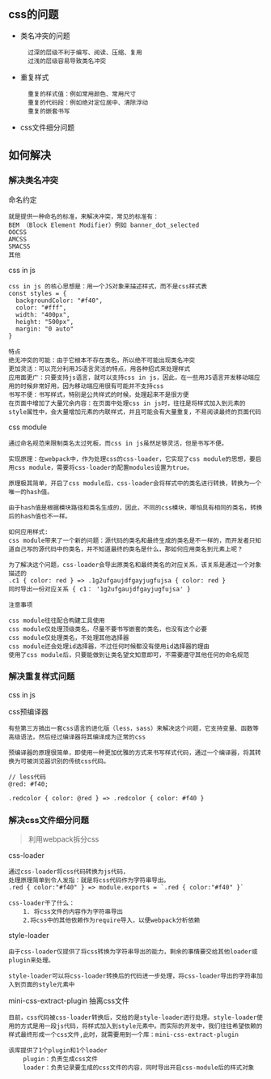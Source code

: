## css的问题
- 类名冲突的问题

        过深的层级不利于编写、阅读、压缩、复用
        过浅的层级容易导致类名冲突
- 重复样式

        重复的样式值：例如常用颜色、常用尺寸
        重复的代码段：例如绝对定位居中、清除浮动
        重复的嵌套书写
- css文件细分问题

## 如何解决
### 解决类名冲突
命名约定

    就是提供一种命名的标准，来解决冲突，常见的标准有：
    BEM （Block Element Modifier）例如 banner_dot_selected
    OOCSS
    AMCSS
    SMACSS
    其他

css in js

    css in js 的核心思想是：用一个JS对象来描述样式，而不是css样式表
    const styles = {
      backgroundColor: "#f40",
      color: "#fff",
      width: "400px",
      height: "500px",
      margin: "0 auto"
    }

    特点
    绝无冲突的可能：由于它根本不存在类名，所以绝不可能出现类名冲突
    更加灵活：可以充分利用JS语言灵活的特点，用各种招式来处理样式
    应用面更广：只要支持js语言，就可以支持css in js，因此，在一些用JS语言开发移动端应用的时候非常好用，因为移动端应用很有可能并不支持css
    书写不便：书写样式，特别是公共样式的时候，处理起来不是很方便
    在页面中增加了大量冗余内容：在页面中处理css in js时，往往是将样式加入到元素的style属性中，会大量增加元素的内联样式，并且可能会有大量重复，不易阅读最终的页面代码

css module

    通过命名规范来限制类名太过死板，而css in js虽然足够灵活，但是书写不便。

    实现原理：在webpack中，作为处理css的css-loader，它实现了css module的思想，要启用css module，需要将css-loader的配置modules设置为true。

    原理极其简单，开启了css module后，css-loader会将样式中的类名进行转换，转换为一个唯一的hash值。

    由于hash值是根据模块路径和类名生成的，因此，不同的css模块，哪怕具有相同的类名，转换后的hash值也不一样。

    如何应用样式:
    css module带来了一个新的问题：源代码的类名和最终生成的类名是不一样的，而开发者只知道自己写的源代码中的类名，并不知道最终的类名是什么，那如何应用类名到元素上呢？

    为了解决这个问题，css-loader会导出原类名和最终类名的对应关系，该关系是通过一个对象描述的
    .c1 { color: red } => .1g2ufgaujdfgayjugfujsa { color: red }
    同时导出一份对应关系 { c1： '1g2ufgaujdfgayjugfujsa' }

    注意事项

    css module往往配合构建工具使用
    css module仅处理顶级类名，尽量不要书写嵌套的类名，也没有这个必要
    css module仅处理类名，不处理其他选择器
    css module还会处理id选择器，不过任何时候都没有使用id选择器的理由
    使用了css module后，只要能做到让类名望文知意即可，不需要遵守其他任何的命名规范

### 解决重复样式问题
css in js

css预编译器

    有些第三方搞出一套css语言的进化版（less，sass）来解决这个问题，它支持变量、函数等高级语法，然后经过编译器将其编译成为正常的css

    预编译器的原理很简单，即使用一种更加优雅的方式来书写样式代码，通过一个编译器，将其转换为可被浏览器识别的传统css代码。

    // less代码
    @red: #f40;

    .redcolor { color: @red } => .redcolor { color: #f40 }

### 解决css文件细分问题

> 利用webpack拆分css

css-loader

    通过css-loader将css代码转换为js代码，
    处理原理简单到令人发指：就是将css代码作为字符串导出。
    .red { color:"#f40" } => module.exports = `.red { color:"#f40" }`

    css-loader干了什么：
        1. 将css文件的内容作为字符串导出
        2.将css中的其他依赖作为require导入，以便webpack分析依赖

style-loader

    由于css-loader仅提供了将css转换为字符串导出的能力，剩余的事情要交给其他loader或plugin来处理。

    style-loader可以将css-loader转换后的代码进一步处理，将css-loader导出的字符串加入到页面的style元素中

mini-css-extract-plugin 抽离css文件

    目前，css代码被css-loader转换后，交给的是style-loader进行处理。style-loader使用的方式是用一段js代码，将样式加入到style元素中。而实际的开发中，我们往往希望依赖的样式最终形成一个css文件,此时，就需要用到一个库：mini-css-extract-plugin

    该库提供了1个plugin和1个loader
        plugin：负责生成css文件
        loader：负责记录要生成的css文件的内容，同时导出开启css-module后的样式对象